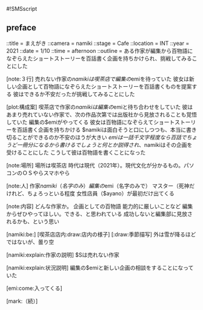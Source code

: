 #!SMSscript

## preface

::title = まえがき
::camera = namiki
::stage = Cafe
::location = INT
::year = 2021
::date = 1/10
::time = afternoon
::outline = ある作家が編集から百物語になぞらえたショートストーリーを百話書く企画を持ちかけられ、挑戦してみることにした

[note:３行]
売れない作家の$namikiは喫茶店で編集の$emiを待っていた
彼女は新しい企画として百物語になぞらえたショートストーリーを百話書くものを提案する
彼はできるか不安だったが挑戦してみることにした

[plot:構成案]
喫茶店で作家の$namikiは編集の$emiと待ち合わせをしていた
彼はあまり売れていない作家で、次の作品次第では出版社から見放されることも覚悟していた
編集の$emiがやってくる
彼女は百物語になぞらえてショートストーリーを百話書く企画を持ちかける
$namikiは面白そうと口にしつつも、本当に書き切ることができるのか不安のほうが大きい
$emiは一話千文字程度なら百話でちょうど一冊分になるから書けるでしょうと
何とか説得され、$namikiはその企画を受けることにした
こうして彼は百物語を書くことになった

[note:場所]
場所は喫茶店
時代は現代（2021年）。現代文化が分かるもの。パソコンのＯＳやらスマホやら

[note:人]
作家$namiki（名字のみ）
編集の$emi（名字のみで）
マスター（死神だけれど、ちょろっといる程度
女性店員（$ayano）が最初だけ出てくる

[note:内容]
どんな作家か。
企画としての百物語
能力的に厳しいことなど
編集からぜひやってほしい。できる、と思われている
成功しないと編集部に見放されるかも、という思い

[namiki:be:]
[喫茶店店内:draw:店内の様子]
[:draw:季節描写]
外は雪が降るほどではないが、曇り空

[namiki:explain:作家の説明]
$Sは売れない作家

[namiki:explain:状況説明]
編集の$emiと新しい企画の相談をすることになっていた

[emi:come:入ってくる]

[mark:（続）]
